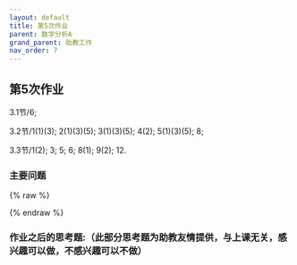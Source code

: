 ```yaml
---
layout: default
title: 第5次作业
parent: 数学分析A
grand_parent: 助教工作
nav_order: 7
---
```


## 第5次作业

3.1节/6;

3.2节/1(1)(3); 2(1)(3)(5); 3(1)(3)(5); 4(2); 5(1)(3)(5); 8;

3.3节/1(2); 3; 5; 6; 8(1); 9(2); 12.

### 主要问题

{% raw %}

{% endraw %}
### 作业之后的思考题:（此部分思考题为助教友情提供，与上课无关，感兴趣可以做，不感兴趣可以不做） 



